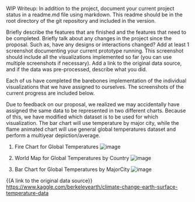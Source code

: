 WIP Writeup:
In addition to the project, document your current project status in a readme.md file using markdown. This readme should be in the root directory of the git repository and included in the version.

Briefly describe the features that are finished and the features that need to be completed.
Briefly talk about any changes in the project since the proposal. Such as, have any designs or interactions changed?
Add at least 1 screenshot documenting your current prototype running. This screenshot should include all the visualizations implemented so far (you can use multiple screenshots if necessary).
Add a link to the original data source, and if the data was pre-processed, describe what you did.


Each of us have completed the barebones implementation of the individual visualizations that we have assigned to ourselves. The screenshots of the current progress are included below.

Due to feedback on our proposal, we realized we may accidentally have assigned the same data to be represented in two different charts. Because of this, we have modified which dataset is to be used for which visualization. The bar chart will use temperature by major city, while the flame animated chart will use general global temperatures dataset and perform a multiyear depiction/average.

 1. Fire Chart for Global Temperatures
 ![image](https://user-images.githubusercontent.com/70309988/99347086-6366a500-2853-11eb-9acf-53fef4e7bdb7.png)
 
 2. World Map for Global Temperatures by Country
 ![image](https://user-images.githubusercontent.com/70309988/99352308-a464b680-285f-11eb-937d-5deac4447ce6.png)
 
 3. Bar Chart for Global Temperatures by MajorCity
 ![image](https://user-images.githubusercontent.com/70309988/99352543-0d4c2e80-2860-11eb-9249-c825048f70ab.png)





{{A link to the original data source}}
https://www.kaggle.com/berkeleyearth/climate-change-earth-surface-temperature-data


